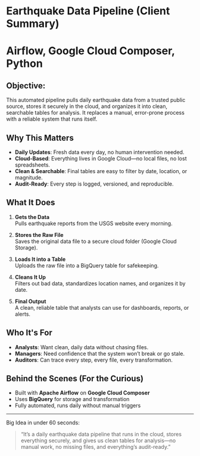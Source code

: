 # Earthquake Data Pipeline (Client Summary)
# Airflow, Google Cloud Composer, Python

## Objective:

This automated pipeline pulls daily earthquake data from a trusted public source, stores it securely in the cloud, and organizes it into clean, searchable tables for analysis. It replaces a manual, error-prone process with a reliable system that runs itself.

## Why This Matters

- **Daily Updates**: Fresh data every day, no human intervention needed.
- **Cloud-Based**: Everything lives in Google Cloud—no local files, no lost spreadsheets.
- **Clean & Searchable**: Final tables are easy to filter by date, location, or magnitude.
- **Audit-Ready**: Every step is logged, versioned, and reproducible.

## What It Does

1. **Gets the Data**  
   Pulls earthquake reports from the USGS website every morning.

2. **Stores the Raw File**  
   Saves the original data file to a secure cloud folder (Google Cloud Storage).

3. **Loads It into a Table**  
   Uploads the raw file into a BigQuery table for safekeeping.

4. **Cleans It Up**  
   Filters out bad data, standardizes location names, and organizes it by date.

5. **Final Output**  
   A clean, reliable table that analysts can use for dashboards, reports, or alerts.

## Who It's For

- **Analysts**: Want clean, daily data without chasing files.
- **Managers**: Need confidence that the system won’t break or go stale.
- **Auditors**: Can trace every step, every file, every transformation.

## Behind the Scenes (For the Curious)

- Built with **Apache Airflow** on **Google Cloud Composer**
- Uses **BigQuery** for storage and transformation
- Fully automated, runs daily without manual triggers

---

 Big Idea in under 60 seconds:

> “It’s a daily earthquake data pipeline that runs in the cloud, stores everything securely, and gives us clean tables for analysis—no manual work, no missing files, and everything’s audit-ready.”


